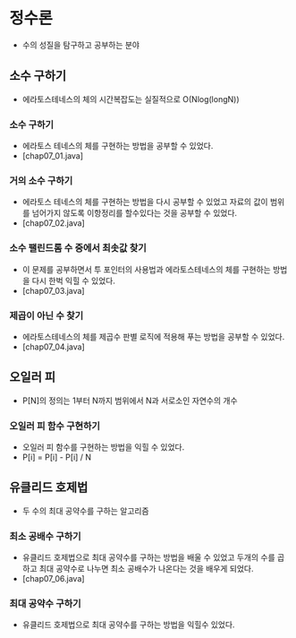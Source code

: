 # 정수론
- 수의 성질을 탐구하고 공부하는 분야

## 소수 구하기
- 에라토스테네스의 체의 시간복잡도는 실질적으로 O(Nlog(longN))

### 소수 구하기
- 에라토스 테네스의 체를 구현하는 방법을 공부할 수 있었다.
- [chap07_01.java]

### 거의 소수 구하기
- 에라토스 테네스의 체를 구현하는 방법을 다시 공부할 수 있었고 자료의 값이 범위를 넘어가지 않도록 이항정리를 할수있다는 것을 공부할 수 있었다.
- [chap07_02.java]

### 소수 팰린드롬 수 중에서 최솟값 찾기
- 이 문제를 공부하면서 투 포인터의 사용법과 에라토스테네스의 체를 구현하는 방법을 다시 한벅 익힐 수 있었다.
- [chap07_03.java]

### 제곱이 아닌 수 찾기
- 에라토스테네스의 체를 제곱수 판별 로직에 적용해 푸는 방법을 공부할 수 있었다.
- [chap07_04.java]

## 오일러 피
- P[N]의 정의는 1부터 N까지 범위에서 N과 서로소인 자연수의 개수

### 오일러 피 함수 구현하기
- 오일러 피 함수를 구현하는 방법을 익힐 수 있었다.
- P[i] = P[i] - P[i] / N

## 유클리드 호제법
- 두 수의 최대 공약수를 구하는 알고리즘

### 최소 공배수 구하기
- 유클리드 호제법으로 최대 공약수를 구하는 방법을 배울 수 있었고 두개의 수를 곱하고 최대 공약수로 나누면 최소 공배수가 나온다는 것을 배우게 되었다. 
- [chap07_06.java]

### 최대 공약수 구하기
- 유클리드 호제법으로 최대 공약수를 구하는 방법을 익힐수 있었다.